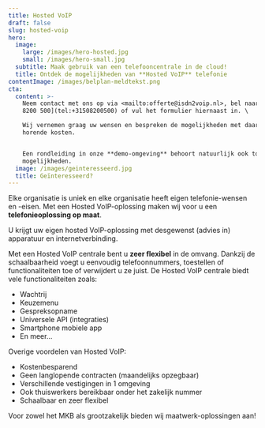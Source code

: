 ```yaml
---
title: Hosted VoIP
draft: false
slug: hosted-voip
hero:
  image:
    large: /images/hero-hosted.jpg
    small: /images/hero-small.jpg
  subtitle: Maak gebruik van een telefooncentrale in de cloud!
  title: Ontdek de mogelijkheden van **Hosted VoIP** telefonie
contentImage: /images/belplan-meldtekst.png
cta:
  content: >-
    Neem contact met ons op via <mailto:offerte@isdn2voip.nl>, bel naar [050
    8200 500](tel:+31508200500) of vul het formulier hiernaast in. \

    Wij vernemen graag uw wensen en bespreken de mogelijkheden met daarbij
    horende kosten. 


    Een rondleiding in onze **demo-omgeving** behoort natuurlijk ook tot de
    mogelijkheden.
  image: /images/geinteresseerd.jpg
  title: Geïnteresseerd?
---
```

Elke organisatie is uniek en elke organisatie heeft eigen telefonie-wensen en -eisen. Met een Hosted VoIP-oplossing maken wij voor u een **telefonieoplossing op maat**.

U krijgt uw eigen hosted VoIP-oplossing met desgewenst (advies in) apparatuur en internetverbinding.

Met een Hosted VoIP centrale bent u **zeer flexibel** in de omvang. Dankzij de schaalbaarheid voegt u eenvoudig telefoonnummers, toestellen of functionaliteiten toe of verwijdert u ze juist. De Hosted VoIP centrale biedt vele functionaliteiten zoals:

* Wachtrij
* Keuzemenu
* Gespreksopname
* Universele API (integraties)
* Smartphone mobiele app
* En meer...

Overige voordelen van Hosted VoIP:

* Kostenbesparend
* Geen langlopende contracten (maandelijks opzegbaar)
* Verschillende vestigingen in 1 omgeving
* Ook thuiswerkers bereikbaar onder het zakelijk nummer
* Schaalbaar en zeer flexibel

Voor zowel het MKB als grootzakelijk bieden wij maatwerk-oplossingen aan!
